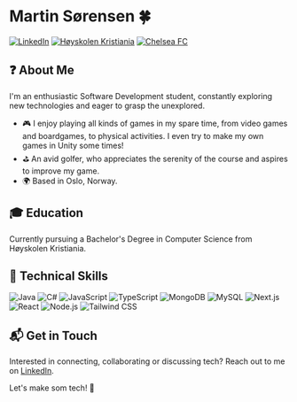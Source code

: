 # Martin Sørensen 🍀

[![LinkedIn](https://img.shields.io/badge/LinkedIn-blue?style=flat&logo=linkedin)](https://www.linkedin.com/in/martin-s%C3%B8rensen-34668827a/)
[![Høyskolen Kristiania](https://img.shields.io/badge/Education-H%C3%B8yskolen%20Kristiania-red?style=flat&logo=university)](https://www.hioa.no/)
[![Chelsea FC](https://img.shields.io/badge/Sports-Chelsea%20FC-blue?style=flat&logo=chelseafc)](https://www.chelseafc.com/)

## ❓ About Me 

I'm an enthusiastic Software Development student, constantly exploring new technologies and eager to grasp the unexplored.

- 🎮 I enjoy playing all kinds of games in my spare time, from video games and boardgames, to physical activities. I even try to make my own games in Unity some times!
- ⛳️ An avid golfer, who appreciates the serenity of the course and aspires to improve my game.
- 🌍 Based in Oslo, Norway.

## 🎓 Education 

Currently pursuing a Bachelor's Degree in Computer Science from Høyskolen Kristiania.

## 💼 Technical Skills

![Java](https://img.shields.io/badge/-Java-007396?style=flat&logo=java)
![C#](https://img.shields.io/badge/-CSharp-239120?style=flat&logo=csharp)
![JavaScript](https://img.shields.io/badge/-JavaScript-F7DF1E?style=flat&logo=javascript)
![TypeScript](https://img.shields.io/badge/-TypeScript-3178C6?style=flat&logo=typescript)
![MongoDB](https://img.shields.io/badge/-MongoDB-47A248?style=flat&logo=mongodb)
![MySQL](https://img.shields.io/badge/-MySQL-4479A1?style=flat&logo=mysql)
![Next.js](https://img.shields.io/badge/-Next.js-000000?style=flat&logo=next.js)
![React](https://img.shields.io/badge/-React-61DAFB?style=flat&logo=react)
![Node.js](https://img.shields.io/badge/-Node.js-339933?style=flat&logo=node.js)
![Tailwind CSS](https://img.shields.io/badge/-Tailwind_CSS-38B2AC?style=flat&logo=tailwind-css)

## 📬 Get in Touch 

Interested in connecting, collaborating or discussing tech? Reach out to me on [LinkedIn](https://www.linkedin.com/in/martin-s%C3%B8rensen-34668827a/).

Let's make som tech! 🚀

<!--
**SorensenMartin/SorensenMartin** is a ✨ _special_ ✨ repository because its `README.md` (this file) appears on your GitHub profile.

Here are some ideas to get you started:

- 🔭 I’m currently working on ...
- 🌱 I’m currently learning ...
- 👯 I’m looking to collaborate on ...
- 🤔 I’m looking for help with ...
- 💬 Ask me about ...
- 📫 How to reach me: ...
- 😄 Pronouns: ...
- ⚡ Fun fact: ...
-->
